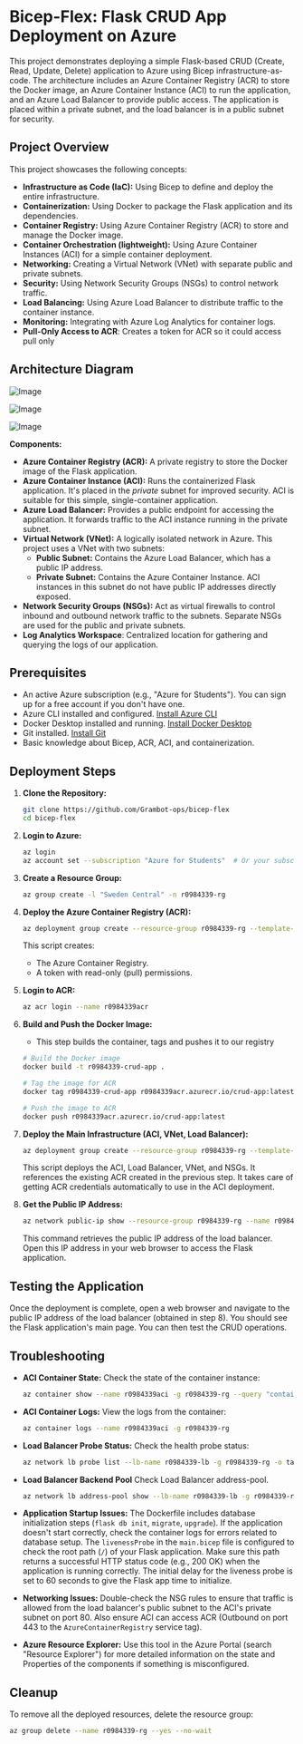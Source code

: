 # Bicep-Flex: Flask CRUD App Deployment on Azure

This project demonstrates deploying a simple Flask-based CRUD (Create, Read, Update, Delete) application to Azure using Bicep infrastructure-as-code. The architecture includes an Azure Container Registry (ACR) to store the Docker image, an Azure Container Instance (ACI) to run the application, and an Azure Load Balancer to provide public access. The application is placed within a private subnet, and the load balancer is in a public subnet for security.

## Project Overview

This project showcases the following concepts:

- **Infrastructure as Code (IaC):** Using Bicep to define and deploy the entire infrastructure.
- **Containerization:** Using Docker to package the Flask application and its dependencies.
- **Container Registry:** Using Azure Container Registry (ACR) to store and manage the Docker image.
- **Container Orchestration (lightweight):** Using Azure Container Instances (ACI) for a simple container deployment.
- **Networking:** Creating a Virtual Network (VNet) with separate public and private subnets.
- **Security:** Using Network Security Groups (NSGs) to control network traffic.
- **Load Balancing:** Using Azure Load Balancer to distribute traffic to the container instance.
- **Monitoring:** Integrating with Azure Log Analytics for container logs.
- **Pull-Only Access to ACR**: Creates a token for ACR so it could access pull only

## Architecture Diagram

![Image](https://github.com/user-attachments/assets/d1c00fcd-8c97-4b5e-8d2e-122d2ab938d7)

![Image](https://github.com/user-attachments/assets/be16a092-d4db-4380-a179-1a9ab114ac3d)

![Image](https://github.com/user-attachments/assets/bf052f0b-dd03-43ac-a204-bfba652ca54e)

**Components:**

- **Azure Container Registry (ACR):** A private registry to store the Docker image of the Flask application.
- **Azure Container Instance (ACI):** Runs the containerized Flask application. It's placed in the _private_ subnet for improved security. ACI is suitable for this simple, single-container application.
- **Azure Load Balancer:** Provides a public endpoint for accessing the application. It forwards traffic to the ACI instance running in the private subnet.
- **Virtual Network (VNet):** A logically isolated network in Azure. This project uses a VNet with two subnets:
  - **Public Subnet:** Contains the Azure Load Balancer, which has a public IP address.
  - **Private Subnet:** Contains the Azure Container Instance. ACI instances in this subnet do not have public IP addresses directly exposed.
- **Network Security Groups (NSGs):** Act as virtual firewalls to control inbound and outbound network traffic to the subnets. Separate NSGs are used for the public and private subnets.
- **Log Analytics Workspace**: Centralized location for gathering and querying the logs of our application.

## Prerequisites

- An active Azure subscription (e.g., "Azure for Students"). You can sign up for a free account if you don't have one.
- Azure CLI installed and configured. [Install Azure CLI](https://docs.microsoft.com/en-us/cli/azure/install-azure-cli)
- Docker Desktop installed and running. [Install Docker Desktop](https://www.docker.com/products/docker-desktop)
- Git installed. [Install Git](https://git-scm.com/book/en/v2/Getting-Started-Installing-Git)
- Basic knowledge about Bicep, ACR, ACI, and containerization.

## Deployment Steps

1.  **Clone the Repository:**

    ```bash
    git clone https://github.com/Grambot-ops/bicep-flex
    cd bicep-flex
    ```

2.  **Login to Azure:**

    ```bash
    az login
    az account set --subscription "Azure for Students"  # Or your subscription name
    ```

3.  **Create a Resource Group:**

    ```bash
    az group create -l "Sweden Central" -n r0984339-rg
    ```

4.  **Deploy the Azure Container Registry (ACR):**

    ```bash
    az deployment group create --resource-group r0984339-rg --template-file acr.bicep
    ```

    This script creates:

    - The Azure Container Registry.
    - A token with read-only (pull) permissions.

5.  **Login to ACR:**

    ```bash
    az acr login --name r0984339acr
    ```

6.  **Build and Push the Docker Image:**

    - This step builds the container, tags and pushes it to our registry

    ```bash
    # Build the Docker image
    docker build -t r0984339-crud-app .

    # Tag the image for ACR
    docker tag r0984339-crud-app r0984339acr.azurecr.io/crud-app:latest

    # Push the image to ACR
    docker push r0984339acr.azurecr.io/crud-app:latest
    ```

7.  **Deploy the Main Infrastructure (ACI, VNet, Load Balancer):**

    ```bash
    az deployment group create --resource-group r0984339-rg --template-file main.bicep
    ```

    This script deploys the ACI, Load Balancer, VNet, and NSGs. It references the existing ACR created in the previous step. It takes care of getting ACR credentials automatically to use in the ACI deployment.

8.  **Get the Public IP Address:**

    ```bash
    az network public-ip show --resource-group r0984339-rg --name r0984339-lb-publicip --query ipAddress --output tsv
    ```

    This command retrieves the public IP address of the load balancer. Open this IP address in your web browser to access the Flask application.

## Testing the Application

Once the deployment is complete, open a web browser and navigate to the public IP address of the load balancer (obtained in step 8). You should see the Flask application's main page. You can then test the CRUD operations.

## Troubleshooting

- **ACI Container State:** Check the state of the container instance:

  ```bash
  az container show --name r0984339aci -g r0984339-rg --query "containers[0].instanceView.currentState.state"
  ```

- **ACI Container Logs:** View the logs from the container:

  ```bash
  az container logs --name r0984339aci -g r0984339-rg
  ```

- **Load Balancer Probe Status:** Check the health probe status:

  ```bash
  az network lb probe list --lb-name r0984339-lb -g r0984339-rg -o table
  ```

- **Load Balancer Backend Pool** Check Load Balancer address-pool.

  ```bash
  az network lb address-pool show --lb-name r0984339-lb -g r0984339-rg --name backendPool_PrivateAdd
  ```

- **Application Startup Issues:** The Dockerfile includes database initialization steps (`flask db init`, `migrate`, `upgrade`). If the application doesn't start correctly, check the container logs for errors related to database setup. The `livenessProbe` in the `main.bicep` file is configured to check the root path (`/`) of your Flask application. Make sure this path returns a successful HTTP status code (e.g., 200 OK) when the application is running correctly. The initial delay for the liveness probe is set to 60 seconds to give the Flask app time to initialize.

- **Networking Issues:** Double-check the NSG rules to ensure that traffic is allowed from the load balancer's public subnet to the ACI's private subnet on port 80. Also ensure ACI can access ACR (Outbound on port 443 to the `AzureContainerRegistry` service tag).

- **Azure Resource Explorer:** Use this tool in the Azure Portal (search "Resource Explorer") for more detailed information on the state and Properties of the components if something is misconfigured.

## Cleanup

To remove all the deployed resources, delete the resource group:

```bash
az group delete --name r0984339-rg --yes --no-wait
```
